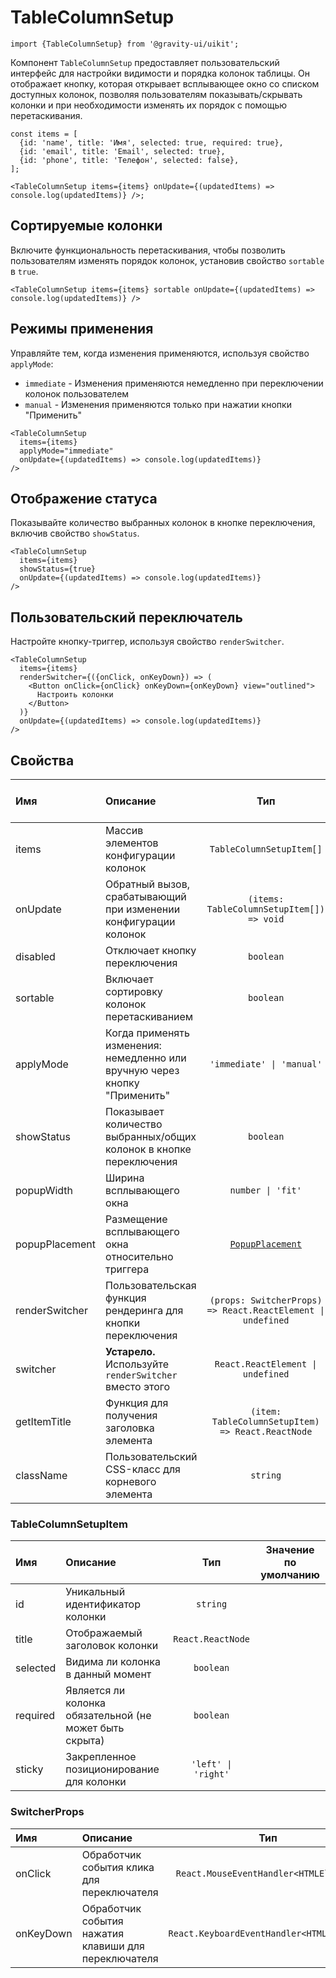 <!--GITHUB_BLOCK-->

# TableColumnSetup

<!--/GITHUB_BLOCK-->

```tsx
import {TableColumnSetup} from '@gravity-ui/uikit';
```

Компонент `TableColumnSetup` предоставляет пользовательский интерфейс для настройки видимости и порядка колонок таблицы. Он отображает кнопку, которая открывает всплывающее окно со списком доступных колонок, позволяя пользователям показывать/скрывать колонки и при необходимости изменять их порядок с помощью перетаскивания.

<!--LANDING_BLOCK

<ExampleBlock
    code={`
const items = [
  {id: 'name', title: 'Имя', selected: true, required: true},
  {id: 'email', title: 'Email', selected: true},
  {id: 'phone', title: 'Телефон', selected: false},
];

<TableColumnSetup items={items} onUpdate={(updatedItems) => console.log(updatedItems)} />;
`}
>
    <UIKit.TableColumnSetup
        items={[
            {id: 'name', title: 'Имя', selected: true, required: true},
            {id: 'email', title: 'Email', selected: true},
            {id: 'phone', title: 'Телефон', selected: false},
        ]}
        onUpdate={(updatedItems) => console.log(updatedItems)}
    />
</ExampleBlock>

LANDING_BLOCK-->

<!--GITHUB_BLOCK-->

```tsx
const items = [
  {id: 'name', title: 'Имя', selected: true, required: true},
  {id: 'email', title: 'Email', selected: true},
  {id: 'phone', title: 'Телефон', selected: false},
];

<TableColumnSetup items={items} onUpdate={(updatedItems) => console.log(updatedItems)} />;
```

<!--/GITHUB_BLOCK-->

## Сортируемые колонки

Включите функциональность перетаскивания, чтобы позволить пользователям изменять порядок колонок, установив свойство `sortable` в `true`.

<!--LANDING_BLOCK

<ExampleBlock
    code={`
<TableColumnSetup
    items={items}
    sortable
    onUpdate={(updatedItems) => console.log(updatedItems)}
/>
`}
>
    <UIKit.TableColumnSetup
        items={[
            {id: 'name', title: 'Имя', selected: true, required: true},
            {id: 'email', title: 'Email', selected: true},
            {id: 'phone', title: 'Телефон', selected: false},
        ]}
        sortable
        onUpdate={(updatedItems) => console.log(updatedItems)}
    />
</ExampleBlock>

LANDING_BLOCK-->

<!--GITHUB_BLOCK-->

```tsx
<TableColumnSetup items={items} sortable onUpdate={(updatedItems) => console.log(updatedItems)} />
```

<!--/GITHUB_BLOCK-->

## Режимы применения

Управляйте тем, когда изменения применяются, используя свойство `applyMode`:

- `immediate` - Изменения применяются немедленно при переключении колонок пользователем
- `manual` - Изменения применяются только при нажатии кнопки "Применить"

<!--LANDING_BLOCK

<ExampleBlock
    code={`
<TableColumnSetup
    items={items}
    applyMode="immediate"
    onUpdate={(updatedItems) => console.log(updatedItems)}
/>
`}
>
    <UIKit.TableColumnSetup
        items={[
            {id: 'name', title: 'Имя', selected: true, required: true},
            {id: 'email', title: 'Email', selected: true},
            {id: 'phone', title: 'Телефон', selected: false},
        ]}
        applyMode="immediate"
        onUpdate={(updatedItems) => console.log(updatedItems)}
    />
</ExampleBlock>

LANDING_BLOCK-->

<!--GITHUB_BLOCK-->

```tsx
<TableColumnSetup
  items={items}
  applyMode="immediate"
  onUpdate={(updatedItems) => console.log(updatedItems)}
/>
```

<!--/GITHUB_BLOCK-->

## Отображение статуса

Показывайте количество выбранных колонок в кнопке переключения, включив свойство `showStatus`.

<!--LANDING_BLOCK

<ExampleBlock
    code={`
<TableColumnSetup
    items={items}
    showStatus={true}
    onUpdate={(updatedItems) => console.log(updatedItems)}
/>
`}
>
    <UIKit.TableColumnSetup
        items={[
            {id: 'name', title: 'Имя', selected: true, required: true},
            {id: 'email', title: 'Email', selected: true},
            {id: 'phone', title: 'Телефон', selected: false},
        ]}
        showStatus={true}
        onUpdate={(updatedItems) => console.log(updatedItems)}
    />
</ExampleBlock>

LANDING_BLOCK-->

<!--GITHUB_BLOCK-->

```tsx
<TableColumnSetup
  items={items}
  showStatus={true}
  onUpdate={(updatedItems) => console.log(updatedItems)}
/>
```

<!--/GITHUB_BLOCK-->

## Пользовательский переключатель

Настройте кнопку-триггер, используя свойство `renderSwitcher`.

<!--LANDING_BLOCK

<ExampleBlock
    code={`
<TableColumnSetup
    items={items}
    renderSwitcher={({onClick, onKeyDown}) => (
        <Button onClick={onClick} onKeyDown={onKeyDown} view="outlined">
            Настроить колонки
        </Button>
    )}
    onUpdate={(updatedItems) => console.log(updatedItems)}
/>
`}
>
    <UIKit.TableColumnSetup
        items={[
            {id: 'name', title: 'Имя', selected: true, required: true},
            {id: 'email', title: 'Email', selected: true},
            {id: 'phone', title: 'Телефон', selected: false},
        ]}
        renderSwitcher={({onClick, onKeyDown}) => (
            <UIKit.Button onClick={onClick} onKeyDown={onKeyDown} view="outlined">
                Настроить колонки
            </UIKit.Button>
        )}
        onUpdate={(updatedItems) => console.log(updatedItems)}
    />
</ExampleBlock>

LANDING_BLOCK-->

<!--GITHUB_BLOCK-->

```tsx
<TableColumnSetup
  items={items}
  renderSwitcher={({onClick, onKeyDown}) => (
    <Button onClick={onClick} onKeyDown={onKeyDown} view="outlined">
      Настроить колонки
    </Button>
  )}
  onUpdate={(updatedItems) => console.log(updatedItems)}
/>
```

<!--/GITHUB_BLOCK-->

## Свойства

| Имя            | Описание                                                                   |                             Тип                             | Значение по умолчанию |
| :------------- | :------------------------------------------------------------------------- | :---------------------------------------------------------: | :-------------------: |
| items          | Массив элементов конфигурации колонок                                      |                  `TableColumnSetupItem[]`                   |                       |
| onUpdate       | Обратный вызов, срабатывающий при изменении конфигурации колонок           |          `(items: TableColumnSetupItem[]) => void`          |                       |
| disabled       | Отключает кнопку переключения                                              |                          `boolean`                          |        `false`        |
| sortable       | Включает сортировку колонок перетаскиванием                                |                          `boolean`                          |        `true`         |
| applyMode      | Когда применять изменения: немедленно или вручную через кнопку "Применить" |                  `'immediate' \| 'manual'`                  |                       |
| showStatus     | Показывает количество выбранных/общих колонок в кнопке переключения        |                          `boolean`                          |        `false`        |
| popupWidth     | Ширина всплывающего окна                                                   |                      `number \| 'fit'`                      |                       |
| popupPlacement | Размещение всплывающего окна относительно триггера                         |    [`PopupPlacement`](../Popup/README-ru.md#properties)     |                       |
| renderSwitcher | Пользовательская функция рендеринга для кнопки переключения                | `(props: SwitcherProps) => React.ReactElement \| undefined` |                       |
| switcher       | **Устарело.** Используйте `renderSwitcher` вместо этого                    |              `React.ReactElement \| undefined`              |                       |
| getItemTitle   | Функция для получения заголовка элемента                                   |      `(item: TableColumnSetupItem) => React.ReactNode`      |                       |
| className      | Пользовательский CSS-класс для корневого элемента                          |                          `string`                           |                       |

### TableColumnSetupItem

| Имя      | Описание                                                |         Тип         | Значение по умолчанию |
| :------- | :------------------------------------------------------ | :-----------------: | :-------------------: |
| id       | Уникальный идентификатор колонки                        |      `string`       |                       |
| title    | Отображаемый заголовок колонки                          |  `React.ReactNode`  |                       |
| selected | Видима ли колонка в данный момент                       |      `boolean`      |                       |
| required | Является ли колонка обязательной (не может быть скрыта) |      `boolean`      |                       |
| sticky   | Закрепленное позиционирование для колонки               | `'left' \| 'right'` |                       |

### SwitcherProps

| Имя       | Описание                                             |                    Тип                    |
| :-------- | :--------------------------------------------------- | :---------------------------------------: |
| onClick   | Обработчик события клика для переключателя           |  `React.MouseEventHandler<HTMLElement>`   |
| onKeyDown | Обработчик события нажатия клавиши для переключателя | `React.KeyboardEventHandler<HTMLElement>` |
